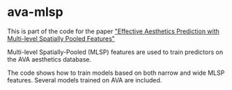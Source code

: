 # ava-mlsp
This is part of the code for the paper ["Effective Aesthetics Prediction with Multi-level Spatially Pooled Features"](http://openaccess.thecvf.com/content_CVPR_2019/papers/Hosu_Effective_Aesthetics_Prediction_With_Multi-Level_Spatially_Pooled_Features_CVPR_2019_paper.pdf)

Multi-level Spatially-Pooled (MLSP) features are used to train predictors on the AVA aesthetics database.

The code shows how to train models based on both narrow and wide MLSP features. Several models trained on AVA are included.


